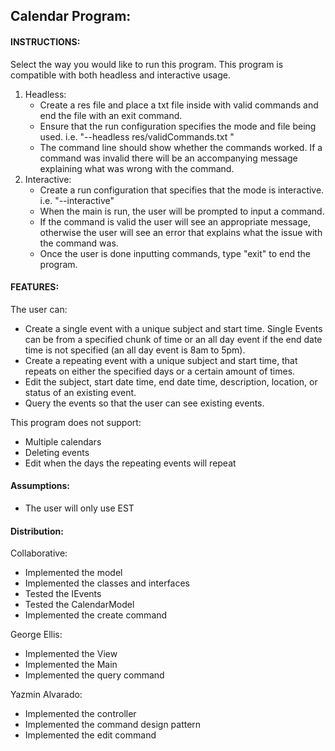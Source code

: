 ## Calendar Program:

#### INSTRUCTIONS:
Select the way you would like to run this program. This program is compatible with both 
headless and interactive usage.
   1) Headless: 
      *  Create a res file and place a txt file inside with valid commands and end the file with an
   exit command.  
      * Ensure that the run configuration specifies the mode and file being used. 
   i.e. "--headless res/validCommands.txt "
      * The command line should show whether the commands worked.  If a command was invalid there 
   will be an accompanying message explaining what was wrong with the command. 
   2) Interactive: 
      * Create a run configuration that specifies that the mode is interactive. 
      i.e. "--interactive"
      * When the main is run, the user will be prompted to input a command.  
      * If the command is valid the user will see an appropriate message, otherwise the user will
   see an error that explains what the issue with the command was.  
      * Once the user is done inputting commands, type "exit" to end the program.

#### FEATURES: 
The user can:
* Create a single event with a unique subject and start time.  Single Events can be from a 
specified chunk of time or an all day event if the end date time is not specified (an all day event 
is 8am to 5pm).
* Create a repeating event with a unique subject and start time, that repeats on either the 
specified days or a certain amount of times. 
* Edit the subject, start date time, end date time, description, location, or status of an existing
event.
* Query the events so that the user can see existing events.

This program does not support: 
* Multiple calendars
* Deleting events 
* Edit when the days the repeating events will repeat

#### Assumptions: 
* The user will only use EST

#### Distribution: 

Collaborative: 
* Implemented the model
* Implemented the classes and interfaces 
* Tested the IEvents
* Tested the CalendarModel
* Implemented the create command

George Ellis:
* Implemented the View
* Implemented the Main
* Implemented the query command


Yazmin Alvarado: 
* Implemented the controller
* Implemented the command design pattern 
* Implemented the edit command 


